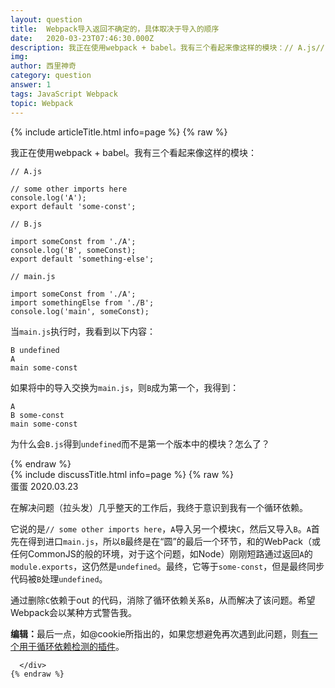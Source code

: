 ```yaml
---
layout: question
title:  Webpack导入返回不确定的，具体取决于导入的顺序
date:   2020-03-23T07:46:30.000Z
description: 我正在使用webpack + babel。我有三个看起来像这样的模块：// A.js// some other imports herecons...
img: 
author: 西里神奇
category: question
answer: 1
tags: JavaScript Webpack
topic: Webpack
---
```

<div class="article-root">
  <div class="article">
    {% include articleTitle.html info=page %}
    {% raw %}
    <div class="article-content"><p><font style="vertical-align: inherit;"><font style="vertical-align: inherit;">我正在使用webpack + babel。</font><font style="vertical-align: inherit;">我有三个看起来像这样的模块：</font></font></p>

<pre class="lang-js prettyprint-override"><code>// A.js<font></font>
<font></font>
// some other imports here<font></font>
console.log('A');<font></font>
export default 'some-const';<font></font>
<font></font>
// B.js<font></font>
<font></font>
import someConst from './A';<font></font>
console.log('B', someConst);<font></font>
export default 'something-else';<font></font>
<font></font>
// main.js<font></font>
<font></font>
import someConst from './A';<font></font>
import somethingElse from './B';<font></font>
console.log('main', someConst);<font></font>
</code></pre>

<p><font style="vertical-align: inherit;"><font style="vertical-align: inherit;">当</font></font><code>main.js</code><font style="vertical-align: inherit;"><font style="vertical-align: inherit;">执行时，我看到以下内容：</font></font></p>

<pre><code>B undefined<font></font>
A<font></font>
main some-const<font></font>
</code></pre>

<p><font style="vertical-align: inherit;"><font style="vertical-align: inherit;">如果将中的导入交换为</font></font><code>main.js</code><font style="vertical-align: inherit;"><font style="vertical-align: inherit;">，则</font></font><code>B</code><font style="vertical-align: inherit;"><font style="vertical-align: inherit;">成为第一个，我得到：</font></font></p>

<pre><code>A<font></font>
B some-const<font></font>
main some-const<font></font>
</code></pre>

<p><font style="vertical-align: inherit;"><font style="vertical-align: inherit;">为什么会</font></font><code>B.js</code><font style="vertical-align: inherit;"><font style="vertical-align: inherit;">得到</font></font><code>undefined</code><font style="vertical-align: inherit;"><font style="vertical-align: inherit;">而不是第一个版本中的模块？</font><font style="vertical-align: inherit;">怎么了？</font></font></p></div>
    {% endraw %}
  </div>

  <div class="discuss-wrapper">
    {% include discussTitle.html info=page %}
    {% raw %}
    <div class="discuss-item">
        <div class="discuss-parent">
          <div class="discuss-meta">
            <span class="discuss-user">蛋蛋</span>
            <span class="discuss-time">2020.03.23</span>
          </div>
          <div class="discuss-comment"><p><font style="vertical-align: inherit;"><font style="vertical-align: inherit;">在解决问题（拉头发）几乎整天的工作后，我终于意识到我有一个循环依赖。</font></font></p>

<p><font style="vertical-align: inherit;"><font style="vertical-align: inherit;">它说的是</font></font><code>// some other imports here</code><font style="vertical-align: inherit;"><font style="vertical-align: inherit;">，</font></font><code>A</code><font style="vertical-align: inherit;"><font style="vertical-align: inherit;">导入另一个模块</font></font><code>C</code><font style="vertical-align: inherit;"><font style="vertical-align: inherit;">，然后又导入</font></font><code>B</code><font style="vertical-align: inherit;"><font style="vertical-align: inherit;">。</font></font><code>A</code><font style="vertical-align: inherit;"><font style="vertical-align: inherit;">首先在得到进口</font></font><code>main.js</code><font style="vertical-align: inherit;"><font style="vertical-align: inherit;">，所以</font></font><code>B</code><font style="vertical-align: inherit;"><font style="vertical-align: inherit;">最终是在“圆”的最后一个环节，和的WebPack（或任何CommonJS的般的环境，对于这个问题，如Node）刚刚短路通过返回</font></font><code>A</code><font style="vertical-align: inherit;"><font style="vertical-align: inherit;">的</font></font><code>module.exports</code><font style="vertical-align: inherit;"><font style="vertical-align: inherit;">，这仍然是</font></font><code>undefined</code><font style="vertical-align: inherit;"><font style="vertical-align: inherit;">。</font><font style="vertical-align: inherit;">最终，它等于</font></font><code>some-const</code><font style="vertical-align: inherit;"><font style="vertical-align: inherit;">，但是最终同步代码被</font></font><code>B</code><font style="vertical-align: inherit;"><font style="vertical-align: inherit;">处理</font></font><code>undefined</code><font style="vertical-align: inherit;"><font style="vertical-align: inherit;">。</font></font></p>

<p><font style="vertical-align: inherit;"><font style="vertical-align: inherit;">通过删除</font></font><code>C</code><font style="vertical-align: inherit;"><font style="vertical-align: inherit;">依赖于out </font><font style="vertical-align: inherit;">的代码，消除了循环依赖关系</font></font><code>B</code><font style="vertical-align: inherit;"><font style="vertical-align: inherit;">，从而解决了该问题。</font><font style="vertical-align: inherit;">希望Webpack会以某种方式警告我。</font></font></p>

<p><strong><font style="vertical-align: inherit;"><font style="vertical-align: inherit;">编辑：</font></font></strong><font style="vertical-align: inherit;"><font style="vertical-align: inherit;">最后一点，如@cookie所指出的</font><font style="vertical-align: inherit;">，如果您想避免再次遇到此问题，则</font></font><a href="https://www.npmjs.com/package/circular-dependency-plugin"><font style="vertical-align: inherit;"><font style="vertical-align: inherit;">有一个用于循环依赖检测的插件</font></font></a><font style="vertical-align: inherit;"><font style="vertical-align: inherit;">。</font></font></p></div>
        </div>
        
      </div>
    {% endraw %}
  </div>
<div>
